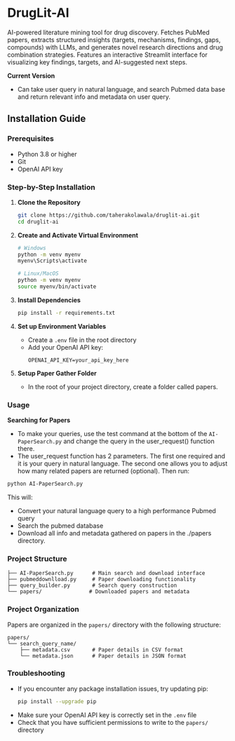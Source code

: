 # DrugLit-AI

AI-powered literature mining tool for drug discovery. Fetches PubMed papers, extracts structured insights (targets, mechanisms, findings, gaps, compounds) with LLMs, and generates novel research directions and drug combination strategies. Features an interactive Streamlit interface for visualizing key findings, targets, and AI-suggested next steps.

**Current Version** 
- Can take user query in natural language, and search Pubmed data base and return relevant info and metadata on user query.

## Installation Guide

### Prerequisites
- Python 3.8 or higher
- Git
- OpenAI API key

### Step-by-Step Installation

1. **Clone the Repository**
   ```bash
   git clone https://github.com/taherakolawala/druglit-ai.git
   cd druglit-ai
   ```

2. **Create and Activate Virtual Environment**
   ```bash
   # Windows
   python -m venv myenv
   myenv\Scripts\activate

   # Linux/MacOS
   python -m venv myenv
   source myenv/bin/activate
   ```

3. **Install Dependencies**
   ```bash
   pip install -r requirements.txt
   ```

4. **Set up Environment Variables**
   - Create a `.env` file in the root directory
   - Add your OpenAI API key:
     ```
     OPENAI_API_KEY=your_api_key_here
     ```

5. **Setup Paper Gather Folder**
    - In the root of your project directory, create a folder called papers.

### Usage

**Searching for Papers**
   - To make your queries, use the test command at the bottom of the `AI-PaperSearch.py` and change the query in the user_request() function there. 
   - The user_request function has 2 parameters. The first one required and it is your query in natural language. The second one allows you to adjust how many related papers are returned (optional). Then run:
   ```bash
   python AI-PaperSearch.py
   ```
   This will:
   - Convert your natural language query to a high performance Pubmed query
   - Search the pubmed database
   - Download all info and metadata gathered on papers in the ./papers directory.


### Project Structure
```
├── AI-PaperSearch.py      # Main search and download interface
├── pubmeddownlload.py     # Paper downloading functionality
├── query_builder.py       # Search query construction
└── papers/               # Downloaded papers and metadata
```

### Project Organization
Papers are organized in the `papers/` directory with the following structure:
```
papers/
└── search_query_name/
    ├── metadata.csv       # Paper details in CSV format
    └── metadata.json      # Paper details in JSON format
```

### Troubleshooting
- If you encounter any package installation issues, try updating pip:
  ```bash
  pip install --upgrade pip
  ```
- Make sure your OpenAI API key is correctly set in the `.env` file
- Check that you have sufficient permissions to write to the `papers/` directory




